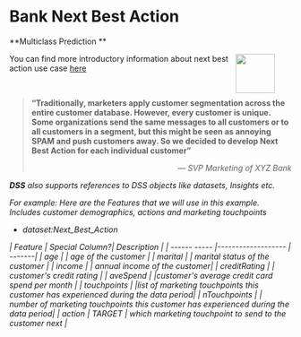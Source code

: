 # Bank Next Best Action

**Multiclass Prediction ** 

<img src="/static/dataiku/images/dss-logo-about.png" width="70" style="float: right; margin-right: 30px" />

You can find more introductory information about next best action use case  [here](https://en.wikipedia.org/wiki/Next-best-action_marketing) 

<br />

> **“Traditionally, marketers apply customer segmentation across the entire customer database. However, every customer is unique. Some organizations send the same messages to all customers or to all customers in a segment, but this might be seen as annoying SPAM and push customers away. So we decided to develop Next Best Action for each individual customer”**
> <div style="text-align: right;font-style:italic">― SVP Marketing of XYZ Bank </div>




<i class="icon-dkubird" /> **DSS** also supports references to DSS objects like datasets, Insights etc.


For example: Here are the Features that we will use in this example. Includes customer demographics, actions and marketing touchpoints

   - dataset:Next_Best_Action

| Feature       | Special Column?| Description   |
| ------ ----- |------------------- | -------|
| age            |                |  age of the customer   |
| marital |       | marital status of the customer |
| income      |  | annual income of the customer|
| creditRating     |             | customer's credit rating |
| aveSpend    |            |customer's average credit card spend per month |
| touchpoints     |           |list of marketing touchpoints this customer has experienced during the data period|
| nTouchpoints     |              | number of marketing touchpoints this customer has experienced during the data period|
| action     | TARGET               | which marketing touchpoint to send to the customer next |

